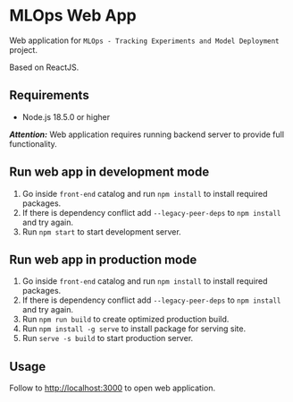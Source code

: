 # MLOps Web App

Web application for `MLOps - Tracking Experiments and Model Deployment` project.

Based on ReactJS.

## Requirements

* Node.js 18.5.0 or higher

**_Attention:_** Web application requires running backend server to provide full functionality.


## Run web app in development mode

1. Go inside `front-end` catalog and run `npm install` to install required packages.
2. If there is dependency conflict add `--legacy-peer-deps` to `npm install` and try again.
3. Run `npm start` to start development server.

## Run web app in production mode

1. Go inside `front-end` catalog and run `npm install` to install required packages.
2. If there is dependency conflict add `--legacy-peer-deps` to `npm install` and try again.
3. Run `npm run build` to create optimized production build.
4. Run `npm install -g serve` to install package for serving site.
5. Run `serve -s build` to start production server.

## Usage

Follow to [http://localhost:3000](http://localhost:3000) to open web application.